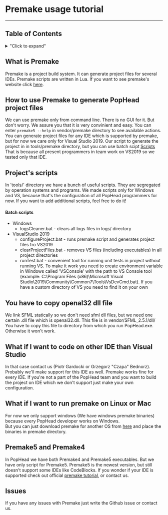 # Premake usage tutorial
-------------------------------------------------------

## Table of Contents
<details>
<summary>"Click to expand"</summary>
  
- [What is Premake](#what-is-premake)
- [How to use Premake to generate PopHead project files?](#how-to-use-premake-to-generate-pophead-project-files)
- [Project's scripts](#projects-scripts)
- [You have to copy openal32.dll](#you-have-to-copy-openal32-dll-file)
- [What if I want to code on other IDE than Visual Studio?](#what-if-i-want-to-code-on-other-ide-than-visual-studio)
- [What if I want to run premake on Linux or Mac?](#what-if-i-want-to-run-premake-on-linux-or-mac)
- [Premake5 and Premake4](#premake5-and-premake4)
- [Issues](#issues)

</details>

## What is Premake
Premake is a project build system. It can generate project files for several IDEs. Premake scripts are written in Lua.
If you want to see premake's website click [here](https://premake.github.io/).

## How to use Premake to generate PopHead project files
We can use premake only from command line. There is no GUI for it. But don't worry. We assure you that it is very convinient and easy.
You can enter `premake5 --help` in vendor/premake directory to see available actions.
You can generate project files for any IDE which is supported by premake, but for now we care only for Visual Studio 2019.
Our script to generate the project in in tools/premake directory, but you can use batch scipt [Scripts](#batch-scripts)
That is because all present programmers in team work on VS2019 so we tested only that IDE.

## Project's scripts
In 'tools/' directory we have a bunch of useful scripts. They are segregated by operation systems and programs. We made scripts only for Windows and VS, because that's the configuration of all PopHead programmers for now. If you want to add additional scripts, feel free to do it!

#### Batch scripts
- Windows
  - logsCleaner.bat - clears all logs files in logs/ directory
- VisualStudio 2019
  - configureProject.bat - runs premake script and generates project files fro VS2019
  - clearProjectFiles.bat - removes VS files (including executables) in all project directories
  - runTest.bat - convenient tool for running unit tests in project without running VS. To make it work you need to create environment variable in Windows called 'VSConsole' with the path to VS Console tool (example: C:\Program Files (x86)\Microsoft Visual Studio\2019\Community\Common7\Tools\VsDevCmd.bat). If you have a custom directory of VS you need to find it on your own

## You have to copy openal32 dll file
We link SFML statically so we don't need sfml dll files, but we need one certain .dll file which is openal32.dll.
This file is in vendor/SFML_2.5.1/dll/
You have to copy this file to directory from which you run PopHead.exe. Otherwise it won't work.

## What if I want to code on other IDE than Visual Studio
In that case contact us (Piotr Gardocki or Grzegorz "Czapa" Bednorz). Probably we'll make support for this IDE as well. Premake works fine for every IDE.
If you're not a part of the PopHead team and you want to build the project on IDE which we don't support just make your own configuration.

## What if I want to run premake on Linux or Mac
For now we only support windows (We have windows premake binaries) because every PopHead developer works on Windows. <br/>
But you can just download premake for another OS from [here](https://premake.github.io/download.html#v4) and place the binaries in premake directory.

## Premake5 and Premake4
In PopHead we have both Premake4 and Premake5 executables. But we have only script for Premake5. Premake5 is the newest version, but still doesn't support some IDEs like CodeBlocks. If you wonder if your IDE is supported check out official [premake tutorial](https://github.com/premake/premake-core/wiki/Using-Premake), or contact us.

## Issues
If you have any issues with Premake just write the Github issue or contact us.
